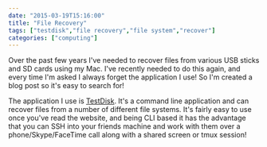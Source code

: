```yaml
---
date: "2015-03-19T15:16:00"
title: "File Recovery"
tags: ["testdisk","file recovery","file system","recover"]
categories: ["computing"]
---
```


Over the past few years I've needed to recover files from various USB sticks and SD cards using my Mac.  I've recently needed to do this again, and every time I'm asked I always forget the application I use!  So I'm created a blog post so it's easy to search for! 
<!--more-->
The application I use is [TestDisk][1].  It's a command line application and can recover files from a number of different  file systems.  It's fairly easy to use once you've read the website, and being CLI based it has the advantage that you can SSH into your friends machine and work with them over a phone/Skype/FaceTime call along with a shared screen or tmux session!

  [1]: http://www.cgsecurity.org/wiki/TestDisk
